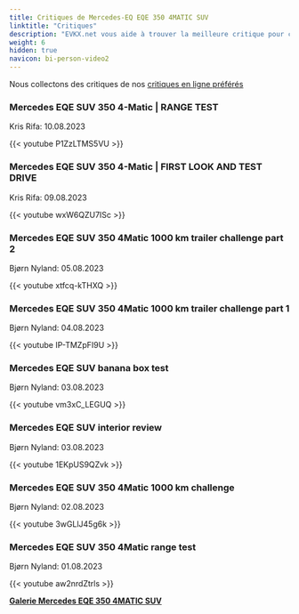 ```yaml
---
title: Critiques de Mercedes-EQ EQE 350 4MATIC SUV
linktitle: "Critiques"
description: "EVKX.net vous aide à trouver la meilleure critique pour ce modèle."
weight: 6
hidden: true
navicon: bi-person-video2
---
```

Nous collectons des critiques de nos [critiques en ligne préférés](../../../../../guides/evreviewers/)

<div class="container text-center shadow p-2 pe-4 mb-5 bg-body-tertiary rounded border">
<h3>Mercedes EQE SUV 350 4-Matic | RANGE TEST</h3>
<p>Kris Rifa: 10.08.2023</p>

{{< youtube P1ZzLTMS5VU >}}

</div>
<div class="container text-center shadow p-2 pe-4 mb-5 bg-body-tertiary rounded border">
<h3>Mercedes EQE SUV 350 4-Matic | FIRST LOOK AND TEST DRIVE</h3>
<p>Kris Rifa: 09.08.2023</p>

{{< youtube wxW6QZU7ISc >}}

</div>
<div class="container text-center shadow p-2 pe-4 mb-5 bg-body-tertiary rounded border">
<h3>Mercedes EQE SUV 350 4Matic 1000 km trailer challenge part 2</h3>
<p>Bjørn Nyland: 05.08.2023</p>

{{< youtube xtfcq-kTHXQ >}}

</div>
<div class="container text-center shadow p-2 pe-4 mb-5 bg-body-tertiary rounded border">
<h3>Mercedes EQE SUV 350 4Matic 1000 km trailer challenge part 1</h3>
<p>Bjørn Nyland: 04.08.2023</p>

{{< youtube IP-TMZpFI9U >}}

</div>
<div class="container text-center shadow p-2 pe-4 mb-5 bg-body-tertiary rounded border">
<h3>Mercedes EQE SUV banana box test</h3>
<p>Bjørn Nyland: 03.08.2023</p>

{{< youtube vm3xC_LEGUQ >}}

</div>
<div class="container text-center shadow p-2 pe-4 mb-5 bg-body-tertiary rounded border">
<h3>Mercedes EQE SUV interior review</h3>
<p>Bjørn Nyland: 03.08.2023</p>

{{< youtube 1EKpUS9QZvk >}}

</div>
<div class="container text-center shadow p-2 pe-4 mb-5 bg-body-tertiary rounded border">
<h3>Mercedes EQE SUV 350 4Matic 1000 km challenge</h3>
<p>Bjørn Nyland: 02.08.2023</p>

{{< youtube 3wGLlJ45g6k >}}

</div>
<div class="container text-center shadow p-2 pe-4 mb-5 bg-body-tertiary rounded border">
<h3>Mercedes EQE SUV 350 4Matic range test</h3>
<p>Bjørn Nyland: 01.08.2023</p>

{{< youtube aw2nrdZtrls >}}

</div>
<div class="mt-3 mb-3">
<a href="../gallery/" class="text-decoration-none text-black">
<strong><i class="bi-arrow-left"></i>Galerie  </strong>
</a>
<a href="../" class="text-decoration-none text-black float-end">
<strong>Mercedes EQE 350 4MATIC SUV <i class="bi-arrow-right"></i></strong>
</a>
</div>
